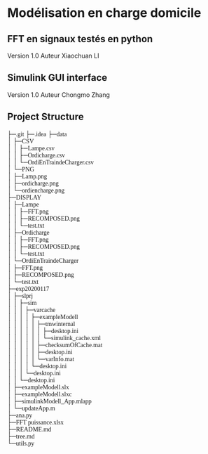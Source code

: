 # Modélisation en charge domicile

## FFT en signaux testés en python
   Version 1.0
   Auteur Xiaochuan LI

## Simulink GUI interface
   Version 1.0
   Auteur Chongmo Zhang

## Project Structure
<font face="微软雅黑">├─.git</font>
<font face="微软雅黑">├─.idea</font>
<font face='STCAIYUN'>├─data</font>  
<font face='STCAIYUN'>│  ├─CSV</font>  
<font face='STCAIYUN'>│  │  ├─Lampe.csv</font>  
<font face='STCAIYUN'>│  │  ├─Ordicharge.csv</font>  
<font face='STCAIYUN'>│  │  └─OrdiEnTraindeCharger.csv</font>  
<font face='STCAIYUN'>│  └─PNG</font>  
<font face='STCAIYUN'>│     ├─Lamp.png</font>  
<font face='STCAIYUN'>│     ├─ordicharge.png</font>  
<font face='STCAIYUN'>│     └─ordiencharge.png</font>  
<font face='STCAIYUN'>├─DISPLAY</font>  
<font face='STCAIYUN'>│  ├─Lampe</font>  
<font face='STCAIYUN'>│  │  ├─FFT.png</font>  
<font face='STCAIYUN'>│  │  ├─RECOMPOSED.png</font>  
<font face='STCAIYUN'>│  │  └─test.txt</font>  
<font face='STCAIYUN'>│  ├─Ordicharge</font>  
<font face='STCAIYUN'>│  │  ├─FFT.png</font>  
<font face='STCAIYUN'>│  │  ├─RECOMPOSED.png</font>  
<font face='STCAIYUN'>│  │  └─test.txt</font>  
<font face='STCAIYUN'>│  └─OrdiEnTraindeCharger</font>  
<font face='STCAIYUN'>│     ├─FFT.png</font>  
<font face='STCAIYUN'>│     ├─RECOMPOSED.png</font>  
<font face='STCAIYUN'>│     └─test.txt</font>  
<font face='STCAIYUN'>├─exp20200117</font>  
<font face='STCAIYUN'>│  ├─slprj</font>  
<font face='STCAIYUN'>│  │  ├─sim</font>  
<font face='STCAIYUN'>│  │  │  ├─varcache</font>  
<font face='STCAIYUN'>│  │  │  │  ├─exampleModell</font>  
<font face='STCAIYUN'>│  │  │  │  │  ├─tmwinternal</font>  
<font face='STCAIYUN'>│  │  │  │  │  │  ├─desktop.ini</font>  
<font face='STCAIYUN'>│  │  │  │  │  │  └─simulink_cache.xml</font>  
<font face='STCAIYUN'>│  │  │  │  │  ├─checksumOfCache.mat</font>  
<font face='STCAIYUN'>│  │  │  │  │  ├─desktop.ini</font>  
<font face='STCAIYUN'>│  │  │  │  │  └─varInfo.mat</font>  
<font face='STCAIYUN'>│  │  │  │  └─desktop.ini</font>  
<font face='STCAIYUN'>│  │  │  └─desktop.ini</font>  
<font face='STCAIYUN'>│  │  └─desktop.ini</font>  
<font face='STCAIYUN'>│  ├─exampleModell.slx</font>  
<font face='STCAIYUN'>│  ├─exampleModell.slxc</font>  
<font face='STCAIYUN'>│  ├─simulinkModell_App.mlapp</font>  
<font face='STCAIYUN'>│  └─updateApp.m</font>  
<font face='STCAIYUN'>├─ana.py</font>  
<font face='STCAIYUN'>├─FFT puissance.xlsx</font>  
<font face='STCAIYUN'>├─README.md</font>  
<font face='STCAIYUN'>├─tree.md</font>  
<font face='STCAIYUN'>└─utils.py</font>  
